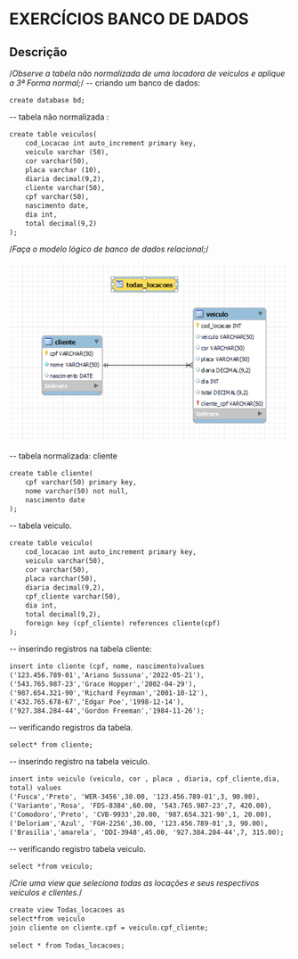 # EXERCÍCIOS BANCO DE DADOS  
## Descrição

/*Observe a tabela não normalizada de uma locadora de veículos e aplique a 3ª Forma normal;*/
	-- criando um banco de dados:
 
	create database bd;
	
-- tabela não normalizada :

	create table veiculos(
		cod_Locacao int auto_increment primary key,
		veiculo	varchar (50),
		cor	varchar(50),
		placa varchar (10),
		diaria decimal(9,2),	
		cliente varchar(50),
		cpf varchar(50),
		nascimento date,
		dia int,
		total decimal(9,2)
	);
    
  /*Faça o modelo lógico de banco de dados relacional;*/

  ![exer1](https://raw.githubusercontent.com/FabioCCamarg/Loca-o_de_Autom-veis/main/Loca%C3%A7%C3%A3o%20de%20Autom%C3%B3veis.png)
    
-- tabela normalizada: cliente

	create table cliente(
		cpf varchar(50) primary key,
		nome varchar(50) not null,
		nascimento date 
	);
    
-- tabela veiculo.

	create table veiculo(
		cod_locacao int auto_increment primary key,
		veiculo varchar(50),
		cor varchar(50),
		placa varchar(50),
		diaria decimal(9,2),
		cpf_cliente varchar(50),
		dia int,
		total decimal(9,2),
		foreign key (cpf_cliente) references cliente(cpf)
	);
    
-- inserindo registros na tabela cliente:

	insert into cliente (cpf, nome, nascimento)values
	('123.456.789-01','Ariano Sussuna','2022-05-21'),
	('543.765.987-23','Grace Hopper','2002-04-29'),
	('987.654.321-90','Richard Feynman','2001-10-12'),
	('432.765.678-67','Edgar Poe','1998-12-14'),
	('927.384.284-44','Gordon Freeman','1984-11-26');
    
-- verificando registros da tabela.

	select* from cliente;
    
-- inserindo registro na tabela veiculo.

	insert into veiculo (veiculo, cor , placa , diaria, cpf_cliente,dia, total) values
	('Fusca','Preto', 'WER-3456',30.00, '123.456.789-01',3, 90.00),
	('Variante','Rosa', 'FDS-8384',60.00, '543.765.987-23',7, 420.00),
	('Comodoro','Preto', 'CVB-9933',20.00, '987.654.321-90',1, 20.00),
	('Deloriam','Azul', 'FGH-2256',30.00, '123.456.789-01',3, 90.00),
	('Brasilia','amarela', 'DDI-3948',45.00, '927.384.284-44',7, 315.00);

-- verificando registro tabela veiculo.

	select *from veiculo;
    
/*Crie uma view que seleciona todas as locações e seus respectivos veículos e clientes.*/

	create view Todas_locacoes as
	select*from veiculo
	join cliente on cliente.cpf = veiculo.cpf_cliente;
    
    select * from Todas_locacoes;
